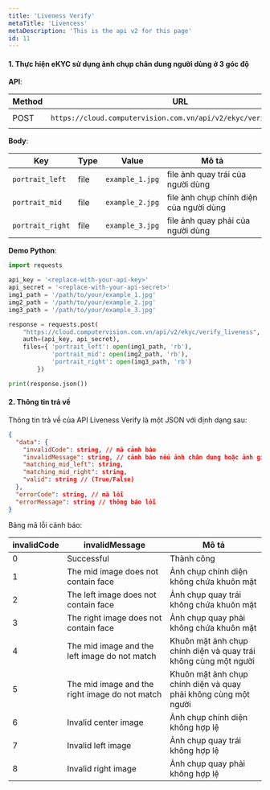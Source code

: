 ```yaml
---
title: 'Liveness Verify'
metaTitle: 'Livencess'
metaDescription: 'This is the api v2 for this page'
id: 11
---
```


#### 1. Thực hiện eKYC sử dụng ảnh chụp chân dung người dùng ở 3 góc độ

**API**:

| Method | URL                                                               | content-type          |
| ------ | ----------------------------------------------------------------- | --------------------- |
| POST   | `https://cloud.computervision.com.vn/api/v2/ekyc/verify_liveness` | `multipart/form-data` |

**Body**:

| Key              | Type | Value           | Mô tả                                   |
| ---------------- | ---- | --------------- | --------------------------------------- |
| `portrait_left`  | file | `example_1.jpg` | file ảnh quay trái của người dùng       |
| `portrait_mid`   | file | `example_2.jpg` | file ảnh chụp chính diện của người dùng |
| `portrait_right` | file | `example_3.jpg` | file ảnh quay phải của người dùng       |

**Demo Python**:

```python
import requests

api_key = '<replace-with-your-api-key>'
api_secret = '<replace-with-your-api-secret>'
img1_path = '/path/to/your/example_1.jpg'
img2_path = '/path/to/your/example_2.jpg'
img3_path = '/path/to/your/example_3.jpg'

response = requests.post(
 	"https://cloud.computervision.com.vn/api/v2/ekyc/verify_liveness",
 	auth=(api_key, api_secret),
 	files={ 'portrait_left': open(img1_path, 'rb'),
            'portrait_mid': open(img2_path, 'rb'),
            'portrait_right': open(img3_path, 'rb')
        })

print(response.json())

```

#### 2. Thông tin trả về

Thông tin trả về của API Liveness Verify là một JSON với định dạng sau:

```json
{
  "data": {
    "invalidCode": string, // mã cảnh báo
    "invalidMessage": string, // cảnh báo nếu ảnh chân dung hoặc ảnh giấy tờ có dấu hiệu làm ảnh hưởng đến kết quả
    "matching_mid_left": string,
    "matching_mid_right": string,
    "valid": string // (True/False)
  },
  "errorCode": string, // mã lỗi
  "errorMessage": string // thông báo lỗi
}
```

Bảng mã lỗi cảnh báo:

| invalidCode | invalidMessage                                 | Mô tả                                                           |
| ----------- | ---------------------------------------------- | --------------------------------------------------------------- |
| 0           | Successful                                     | Thành công                                                      |
| 1           | The mid image does not contain face            | Ảnh chụp chính diện không chứa khuôn mặt                        |
| 2           | The left image does not contain face           | Ảnh chụp quay trái không chứa khuôn mặt                         |
| 3           | The right image does not contain face          | Ảnh chụp quay phải không chứa khuôn mặt                         |
| 4           | The mid image and the left image do not match  | Khuôn mặt ảnh chụp chính diện và quay trái không cùng một người |
| 5           | The mid image and the right image do not match | Khuôn mặt ảnh chụp chính diện và quay phải không cùng một người |
| 6           | Invalid center image                           | Ảnh chụp chính diện không hợp lệ                                |
| 7           | Invalid left image                             | Ảnh chụp quay trái không hợp lệ                                 |
| 8           | Invalid right image                            | Ảnh chụp quay phải không hợp lệ                                 |
